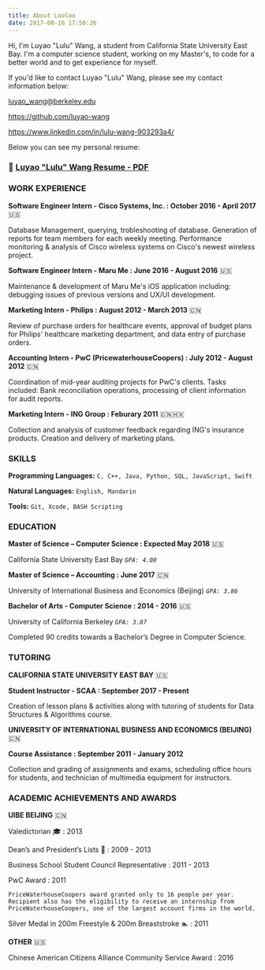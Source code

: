 ```yaml
---
title: About Looloo
date: 2017-08-16 17:50:26
---
```


Hi, I'm Luyao "Lulu" Wang, a student from California State University East Bay. I'm a computer science student, working on my Master's, to code for a better world and to get experience for myself.

If you'd like to contact Luyao "Lulu" Wang, please see my contact information below:

luyao_wang@berkeley.edu

https://github.com/luyao-wang

https://www.linkedin.com/in/lulu-wang-903293a4/

Below you can see my personal resume:

### 📝 [Luyao "Lulu" Wang Resume - PDF](/luyao-wang-updated-resume-WIP.odt.pdf)

<!--Set up this to be a PDF hyperlink for download.-->
### WORK EXPERIENCE

**Software Engineer Intern - Cisco Systems, Inc. : October 2016 - April 2017** 🇺🇸

Database Management, querying, trobleshooting of database. Generation of reports for team members for each weekly meeting. Performance monitoring & analysis of Cisco wireless systems on Cisco's newest wireless project.

**Software Engineer Intern - Maru Me : June 2016 - August 2016** 🇺🇸

Maintenance & development of Maru Me's iOS application including: debugging issues of previous versions and UX/UI development.

**Marketing Intern - Philips : August 2012 - March 2013** 🇨🇳

Review of purchase orders for healthcare events, approval of budget plans for Philips' healthcare marketing department, and data entry of purchase orders.

**Accounting Intern - PwC (PricewaterhouseCoopers) : July 2012 - August 2012** 🇨🇳

Coordination of mid-year auditing projects for PwC's clients. Tasks included: Bank reconciliation operations, processing of client information for audit reports.

**Marketing Intern - ING Group : Feburary 2011** 🇨🇳🇭🇰

Collection and analysis of customer feedback regarding ING's insurance products. Creation and delivery of marketing plans.

### SKILLS

**Programming Languages:** `C, C++, Java, Python, SQL, JavaScript, Swift`

**Natural Languages:** `English, Mandarin`

**Tools:** `Git, Xcode, BASH Scripting`

### EDUCATION

**Master of Science – Computer Science : Expected May 2018** 🇺🇸

California State University East Bay *`GPA: 4.00`*

**Master of Science – Accounting : June 2017** 🇨🇳

University of International Business and Economics (Beijing) *`GPA: 3.86`*

**Bachelor of Arts - Computer Science : 2014 - 2016** 🇺🇸

University of California Berkeley *`GPA: 3.87`*

Completed 90 credits towards a Bachelor’s Degree in Computer Science.

### TUTORING

**CALIFORNIA STATE UNIVERSITY EAST BAY** 🇺🇸

**Student Instructor - SCAA : September 2017 - Present**

Creation of lesson plans & activities along with tutoring of students for Data Structures & Algorithms course.

**UNIVERSITY OF INTERNATIONAL BUSINESS AND ECONOMICS (BEIJING)** 🇨🇳

**Course Assistance : September 2011 - January 2012**

Collection and grading of assignments and exams, scheduling office hours for students, and technician of multimedia equipment for instructors.

### ACADEMIC ACHIEVEMENTS AND AWARDS

**UIBE BEIJING** 🇨🇳

Valedictorian 🎓 : 2013

Dean’s and President’s Lists 💯 : 2009 - 2013

Business School Student Council Representative : 2011 - 2013

PwC Award : 2011

`PriceWaterhouseCoopers award granted only to 16 people per year. Recipient also has the eligibility to receive an internship from PriceWaterhouseCoopers, one of the largest account firms in the world.`

Silver Medal in 200m Freestyle & 200m Breaststroke 🏊‍ : 2011

**OTHER** 🇺🇸

Chinese American Citizens Alliance Community Service Award : 2016




